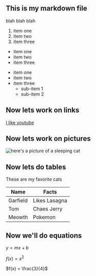 ## This is my markdown file

blah blah blah

1. item one
2. item two
3. item three

- item one
- item two
- item three

* item one
* item two
* item three
	* sub-item 1
	* sub-item 2


## Now lets work on links
 
[I like youtube](http://www.youtube.com)


## Now lets work on pictures

![here's a picture of a sleeping cat](1440.jpg.webp)

## Now lets do tables

These are my favorite cats

| Name     | Facts          |
| ---  	   | ---            |
| Garfield | Likes Lasagna  |
| Tom      | Chaes Jerry    |
| Meowth   | Pokemon        |

## Now we'll do equations

$y = mx + b$

$f(x) = x^2$

$f(x) = \frac{3}{4}$ 
